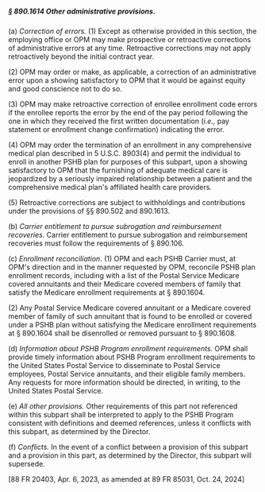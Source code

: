 ##### § 890.1614 Other administrative provisions. #####

(a) *Correction of errors.* (1) Except as otherwise provided in this section, the employing office or OPM may make prospective or retroactive corrections of administrative errors at any time. Retroactive corrections may not apply retroactively beyond the initial contract year.

(2) OPM may order or make, as applicable, a correction of an administrative error upon a showing satisfactory to OPM that it would be against equity and good conscience not to do so.

(3) OPM may make retroactive correction of enrollee enrollment code errors if the enrollee reports the error by the end of the pay period following the one in which they received the first written documentation (*i.e.,* pay statement or enrollment change confirmation) indicating the error.

(4) OPM may order the termination of an enrollment in any comprehensive medical plan described in 5 U.S.C. 8903(4) and permit the individual to enroll in another PSHB plan for purposes of this subpart, upon a showing satisfactory to OPM that the furnishing of adequate medical care is jeopardized by a seriously impaired relationship between a patient and the comprehensive medical plan's affiliated health care providers.

(5) Retroactive corrections are subject to withholdings and contributions under the provisions of §§ 890.502 and 890.1613.

(b) *Carrier entitlement to pursue subrogation and reimbursement recoveries.* Carrier entitlement to pursue subrogation and reimbursement recoveries must follow the requirements of § 890.106.

(c) *Enrollment reconciliation.* (1) OPM and each PSHB Carrier must, at OPM's direction and in the manner requested by OPM, reconcile PSHB plan enrollment records, including with a list of the Postal Service Medicare covered annuitants and their Medicare covered members of family that satisfy the Medicare enrollment requirements at § 890.1604.

(2) Any Postal Service Medicare covered annuitant or a Medicare covered member of family of such annuitant that is found to be enrolled or covered under a PSHB plan without satisfying the Medicare enrollment requirements at § 890.1604 shall be disenrolled or removed pursuant to § 890.1608.

(d) *Information about PSHB Program enrollment requirements.* OPM shall provide timely information about PSHB Program enrollment requirements to the United States Postal Service to disseminate to Postal Service employees, Postal Service annuitants, and their eligible family members. Any requests for more information should be directed, in writing, to the United States Postal Service.

(e) *All other provisions.* Other requirements of this part not referenced within this subpart shall be interpreted to apply to the PSHB Program consistent with definitions and deemed references, unless it conflicts with this subpart, as determined by the Director.

(f) *Conflicts.* In the event of a conflict between a provision of this subpart and a provision in this part, as determined by the Director, this subpart will supersede.

[88 FR 20403, Apr. 6, 2023, as amended at 89 FR 85031, Oct. 24, 2024]